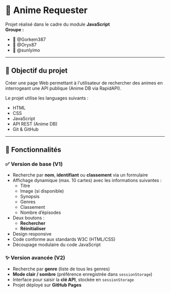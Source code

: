 # 🎌 Anime Requester

Projet réalisé dans le cadre du module **JavaScript**  
**Groupe :**
- 👤 @Gorkem387
- 👤 @Oryx87
- 👤 @sunlyimo

---

## 📌 Objectif du projet

Créer une page Web permettant à l'utilisateur de rechercher des animes en interrogeant une API publique (Anime DB via RapidAPI).

Le projet utilise les languages suivants :

- HTML
- CSS
- JavaScript
- API REST (Anime DB)
- Git & GitHub

---

## 🔧 Fonctionnalités

### ✅ Version de base (V1)

- Recherche par **nom**, **identifiant** ou **classement** via un formulaire
- Affichage dynamique (max. 10 cartes) avec les informations suivantes :
  - Titre
  - Image (si disponible)
  - Synopsis
  - Genres
  - Classement
  - Nombre d’épisodes
- Deux boutons :
  - **Rechercher**
  - **Réinitialiser**
- Design responsive
- Code conforme aux standards W3C (HTML/CSS)
- Découpage modulaire du code JavaScript

### ✨ Version avancée (V2)

- Recherche par **genre** (liste de tous les genres)
- **Mode clair / sombre** (préférence enregistrée dans `sessionStorage`)
- Interface pour saisir la **clé API**, stockée en `sessionStorage`
- Projet déployé sur **GitHub Pages**
